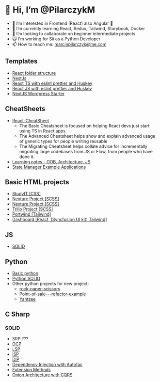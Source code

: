 # 👋 Hi, I’m @PilarczykM
- 👀 I’m interested in Frontend (React) also Angular 🙈
- 🌱 I’m currently learning React, Redux, Tailwind, Storybook, Docker
- 💞️ I’m looking to collaborate on beginner intermediate projects
- 🙀 I'm working for Sii as a Python Developer
- 📫 How to reach me: marcinpilarczyk@me.com


## Templates
- [React folder structure](https://github.com/PilarczykM/react-folder-structure "React folder structure")
- [NextJs](https://github.com/PilarczykM/nextjs-fullstack-app-template "NextJS Template")
- [React TS with eslint prettier and Huskey](https://github.com/PilarczykM/react-typescript-eslint-prettier-template "React TS Template")
- [React JS with eslint prettier and Huskey](https://github.com/PilarczykM/react-javascript-eslint-prettier-template "React JS Template")
- [NextJS Wordpress Starter](https://github.com/PilarczykM/next-wordpress-starter "NextJS Wordpress Starter")

## CheatSheets
- [React-CheatSheet](https://github.com/PilarczykM/React-CheatSheet "React cheatsheet")
   * The Basic Cheatsheet is focused on helping React devs just start using TS in React apps
   * The Advanced Cheatsheet helps show and explain advanced usage of generic types for people writing reusable
   * The Migrating Cheatsheet helps collate advice for incrementally migrating large codebases from JS or Flow, from people who have done it.
- [Learning notes - OOB, Architecture, JS](https://github.com/PilarczykM/learning-notes "learning-notes")
- [State Manager Example Applications](https://github.com/PilarczykM/which-react-state-manager "Which state manager")

## Basic HTML projects
- [StudyIT [CSS]](https://github.com/PilarczykM/StudyIT "StudyIT")
- [Nexture Project [SCSS]](https://github.com/PilarczykM/Nexter_Project "Nexture Project")
- [Nexture Project [SCSS]](https://github.com/PilarczykM/Nature_Project "Nature Project")
- [Trillo Project [SCSS]](https://github.com/PilarczykM/Trillo_Project "Trillo Project")
- [Portwind [Tailwind]](https://github.com/PilarczykM/Tailwind-sandbox "Portwind Tailwind")
- [Dashboard [React, (Syncfusion UI kit) Tailwind]](https://github.com/PilarczykM/Marcello_Dashboard "Dashboard")

## JS
- [SOLID](https://github.com/PilarczykM/js_solid "JS SOLID")

## Python
- [Basic python](https://github.com/PilarczykM/python-basic)
- [Python SOLID](https://github.com/PilarczykM/python-solid)
- Other python projects for new project:
   * [rock-paper-scissors](https://github.com/PilarczykM/python-rock-paper-scissors)
   * [Point-of-sale---refactor-example](https://github.com/PilarczykM/Point-of-sale---refactor-example)
   * [Yahtzee](https://github.com/PilarczykM/python-yahtzee)
   
## C Sharp
### SOLID
- SRP ???
- [OCP](https://github.com/PilarczykM/CSharp-OpenClosePrinciple)
- [LSP](https://github.com/PilarczykM/Liskov-Substitution-Principle)
- [ISP](https://github.com/PilarczykM/Interface-Segregation-Principle)
- [DIP](https://github.com/PilarczykM/Dependency-Inversion-Principle)
- [Dependency Injection with Autofac](https://github.com/PilarczykM/Dependency-Injection-with-Autofac)
- [Extension Methods](https://github.com/PilarczykM/Extension-Methods)
- [Onion Architecture with CQRS](https://github.com/PilarczykM/webinar-cqrs-clean-architecture)

